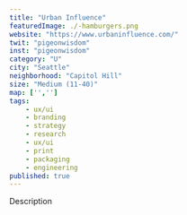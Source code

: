 ```yaml
---
title: "Urban Influence"
featuredImage: ./-hamburgers.png
website: "https://www.urbaninfluence.com/"
twit: "pigeonwisdom"
inst: "pigeonwisdom"
category: "U"
city: "Seattle"
neighborhood: "Capitol Hill"
size: "Medium (11-40)"
map: ['','']
tags:
    - ux/ui
    - branding
    - strategy
    - research
    - ux/ui
    - print
    - packaging
    - engineering
published: true
---
```


Description
